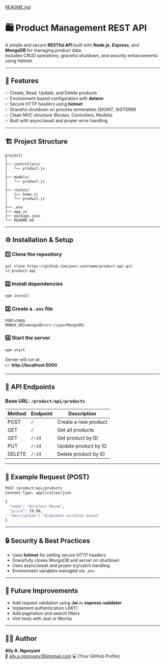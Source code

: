 [README.md](https://github.com/user-attachments/files/22988391/README.md)
# 🛍️ Product Management REST API

A simple and secure **RESTful API** built with **Node.js**, **Express**, and **MongoDB** for managing product data.  
Includes CRUD operations, graceful shutdown, and security enhancements using Helmet.

---

## 🚀 Features

✅ Create, Read, Update, and Delete products  
✅ Environment-based configuration with **dotenv**  
✅ Secure HTTP headers using **helmet**  
✅ Graceful shutdown on process termination (SIGINT, SIGTERM)  
✅ Clean MVC structure (Routes, Controllers, Models)  
✅ Built with async/await and proper error handling  

---

## 🏗️ Project Structure

```
project/
│
├── controllers/
│   └── product.js
│
├── models/
│   └── product.js
│
├── routes/
│   ├── home.js
│   └── product.js
│
├── .env
├── app.js
├── package.json
└── README.md
```

---

## ⚙️ Installation & Setup

### 1️⃣ Clone the repository
```bash
git clone https://github.com/your-username/product-api.git
cd product-api
```

### 2️⃣ Install dependencies
```bash
npm install
```

### 3️⃣ Create a `.env` file
```env
PORT=5000
MONGO_URI=mongodb+srv://yourMongoURI
```

### 4️⃣ Start the server
```bash
npm start
```

Server will run at:  
👉 **http://localhost:5000**

---

## 📡 API Endpoints

### **Base URL:** `/product/api/products`

| Method | Endpoint               | Description              |
|--------|------------------------|--------------------------|
| POST   | `/`                    | Create a new product     |
| GET    | `/`                    | Get all products         |
| GET    | `/:id`                 | Get product by ID        |
| PUT    | `/:id`                 | Update product by ID     |
| DELETE | `/:id`                 | Delete product by ID     |

---

## 🧩 Example Request (POST)

```bash
POST /product/api/products
Content-Type: application/json

{
  "name": "Wireless Mouse",
  "price": 29.99,
  "description": "Ergonomic wireless mouse"
}
```

---

## 🔒 Security & Best Practices

- Uses **helmet** for setting secure HTTP headers  
- Gracefully closes MongoDB and server on shutdown  
- Uses async/await and proper try/catch handling  
- Environment variables managed via `.env`  

---

## 🧠 Future Improvements

- Add request validation using **Joi** or **express-validator**  
- Implement authentication (JWT)  
- Add pagination and search filters  
- Unit tests with Jest or Mocha  

---

## 👨‍💻 Author

**Ally A. Ngonyani**  
📧 ally.a.ngonyany36@gmail.com
💻 [Your GitHub Profile]

